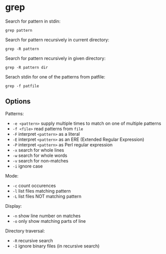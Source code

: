 # grep

Search for pattern in stdin:

`grep pattern`

Search for pattern recursively in current directory:

`grep -R pattern`

Search for pattern recursively in given directory:

`grep -R pattern dir`

Serach stdin for one of the patterns from patfile:

`grep -f patfile`

## Options

Patterns:

* `-e <pattern>` supply multiple times to match on one of multiple patterns
* `-f <file>` read patterns from `file`
* `-F` interpret `<pattern>` as a literal
* `-E` interpret `<pattern>` as an ERE (Extended Regular Expression)
* `-P` interpret `<pattern>` as Perl regular expression
* `-x` search for whole lines
* `-w` search for whole words
* `-v` search for non-matches
* `-i` ignore case

Mode:

* `-c` count occurences
* `-l` list files matching pattern
* `-L` list files NOT matching pattern

Display:

* `-n` show line number on matches
* `-o` only show matching parts of line

Directory traversal:

* `-R` recursive search
* `-I` ignore binary files (in recursive search)
